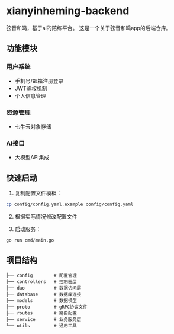 # xianyinheming-backend
弦音和鸣，基于ai的陪练平台。 这是一个关于弦音和鸣app的后端仓库。

## 功能模块

### 用户系统
- 手机号/邮箱注册登录
- JWT鉴权机制
- 个人信息管理

### 资源管理
- 七牛云对象存储

### AI接口
- 大模型API集成

## 快速启动

1. 复制配置文件模板：
```bash
cp config/config.yaml.example config/config.yaml
```

2. 根据实际情况修改配置文件

3. 启动服务：
```bash
go run cmd/main.go
```

## 项目结构
```
├── config        # 配置管理
├── controllers   # 控制器层
├── dao           # 数据访问层
├── database      # 数据库连接
├── models        # 数据模型
├── proto         # gRPC协议文件
├── routes        # 路由配置
├── service       # 业务服务层
└── utils         # 通用工具
```


